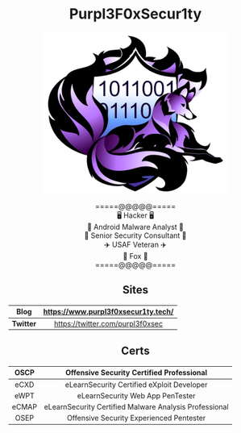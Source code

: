<div align="center">
  
  # Purpl3F0xSecur1ty
  <img src="Network-Kyuubi.png" height="320px" />
  
=====@@@@@=====  
🖥️ Hacker 🖥️  
📱 Android Malware Analyst 📱  
🔐 Senior Security Consultant 🔐  
✈️ USAF Veteran ✈️  
🦊 Fox 🦊  
=====@@@@@=====  
  
## Sites
|   **Blog**  | https://www.purpl3f0xsecur1ty.tech/ |
|:-----------:|:-----------------------------------:|
| **Twitter** |   https://twitter.com/purpl3f0xsec  |
  
## Certs
|  OSCP |        Offensive Security Certified Professional       |
|:-----:|:------------------------------------------------------:|
|  eCXD |       eLearnSecurity Certified eXploit Developer       |
|  eWPT |            eLearnSecurity Web App PenTester            |
| eCMAP | eLearnSecurity Certified Malware Analysis Professional |
|  OSEP |        Offensive Security Experienced Pentester        |
